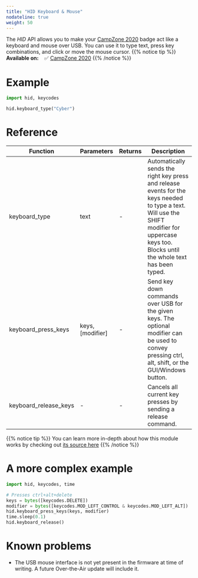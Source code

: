 ```yaml
---
title: "HID Keyboard & Mouse"
nodateline: true
weight: 50
---
```



The *HID* API allows you to make your [CampZone 2020](/badges/campzone-2020/) badge act like a keyboard and mouse over USB. You can use it to type text, press key combinations, and click or move the mouse cursor.
{{% notice tip %}}
**Available on:** &nbsp;&nbsp; ✅ [CampZone 2020](/badges/campzone-2020/)
{{% /notice %}}

# Example

```python
import hid, keycodes

hid.keyboard_type("Cyber")
```

# Reference

| Function            | Parameters                 | Returns | Description                                                                      |
| ------------------ | -------------------------- | ------- | -------------------------------------------------------------------------------- |
| keyboard_type | text          | - | Automatically sends the right key press and release events for the keys needed to type a text. Will use the SHIFT modifier for uppercase keys too. Blocks until the whole text has been typed.                                                    |
| keyboard_press_keys | keys, [modifier]          | - | Send key down commands over USB for the given keys. The optional modifier can be used to convey pressing ctrl, alt, shift, or the GUI/Windows button.                                                    |
| keyboard_release_keys | -          | - | Cancels all current key presses by sending a release command.                                                    |


{{% notice tip %}}
You can learn more in-depth about how this module works by checking out [its source here](https://github.com/badgeteam/ESP32-platform-firmware/blob/feature/cz20/firmware/python_modules/campzone2020/hid.py)
{{% /notice %}}
# A more complex example

```python
import hid, keycodes, time

# Presses ctrl+alt+delete
keys = bytes([keycodes.DELETE])
modifier = bytes([keycodes.MOD_LEFT_CONTROL & keycodes.MOD_LEFT_ALT])
hid.keyboard_press_keys(keys, modifier)
time.sleep(0.1)
hid.keyboard_release()
```

# Known problems
* The USB mouse interface is not yet present in the firmware at time of writing. A future Over-the-Air update will include it.